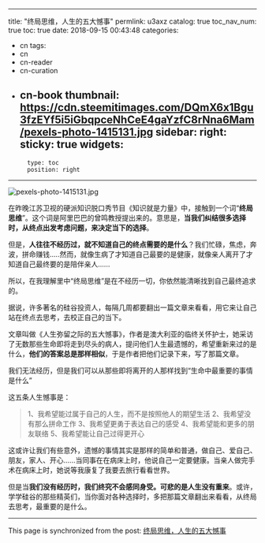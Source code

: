 
---
title: "终局思维，人生的五大憾事"
permlink: u3axz
catalog: true
toc_nav_num: true
toc: true
date: 2018-09-15 00:43:48
categories:
- cn
tags:
- cn
- cn-reader
- cn-curation
- cn-book
thumbnail: https://cdn.steemitimages.com/DQmX6x1Bgu3fzEYf5i5iGbqpceNhCeE4gaYzfC8rNna6Mam/pexels-photo-1415131.jpg
sidebar:
    right:
        sticky: true
widgets:
    -
        type: toc
        position: right
---


![pexels-photo-1415131.jpg](https://cdn.steemitimages.com/DQmX6x1Bgu3fzEYf5i5iGbqpceNhCeE4gaYzfC8rNna6Mam/pexels-photo-1415131.jpg)

在昨晚江苏卫视的硬派知识脱口秀节目《知识就是力量》中，接触到一个词“**终局思维**”。这个词是阿里巴巴的曾鸣教授提出来的。意思是，**当我们纠结很多选择时，从终点出发考虑问题，来决定当下的选择**。

但是，**人往往不经历过，就不知道自己的终点需要的是什么**？我们忙碌，焦虑，奔波，拼命赚钱.....然而，就像生病了才知道自己最要的是健康，就像亲人离开了才知道自己最终要的是陪伴亲人......

所以，在我理解里中“终局思维”是在不经历一切，你依然能清晰找到自己最终追求的。

据说，许多著名的硅谷投资人，每隔几周都要翻出一篇文章来看看，用它来让自己站在终点去思考，去校正自己的当下。

文章叫做《人生弥留之际的五大憾事》，作者是澳大利亚的临终关怀护士，她采访了无数那些生命即将走到尽头的病人，提问他们人生最遗憾的，希望重新来过的是什么，**他们的答案总是那样相似**，于是作者把他们记录下来，写了那篇文章。

我们无法经历，但是我们可以从那些即将离开的人那样找到“生命中最重要的事情是什么”

这五条人生憾事是：
>1、我希望能过属于自己的人生，而不是按照他人的期望生活
2、我希望没有那么拼命工作
3、我希望更勇于表达自己的感受
4、我希望能和更多的朋友联络
5、我希望能让自己过得更开心

这或许让我们有些意外，遗憾的事情其实是那样的简单和普通，做自己、爱自己、朋友，家人、开心......当同事在在病床上时，他说自己一定要健康。当亲人做完手术在病床上时，她说等我康复了我要去旅行看看世界。

但是当**我们没有经历时，我们终究不会感同身受。可悲的是人生没有重来**。或许，学学硅谷的那些精英们，当你面对各种选择时，多把那篇文章翻出来看看，从终局去思考，最重要的是什么。

- - -

This page is synchronized from the post: [终局思维，人生的五大憾事](https://steemit.com/@yellowbird/u3axz)
